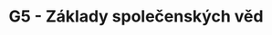 ---
title: G5 - Základy společenských věd
subject: Základy společenských věd
layout: subject
summary: "Přehled všech témat pro základy společenských věd v G5 popořadě:"
---